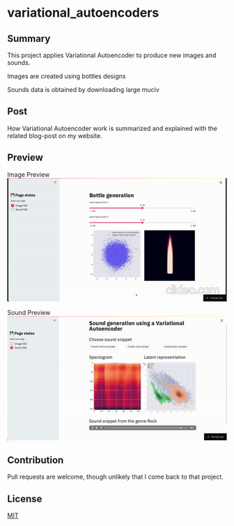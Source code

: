 # variational_autoencoders

## Summary

This project applies Variational Autoencoder to produce new images and sounds.

Images are created using bottles designs

Sounds data is obtained by downloading large muciv

## Post

How Variational Autoencoder work is summarized and explained with the related blog-post on my website.

## Preview

Image Preview
![](./reports/gif/image.gif)

Sound Preview
![](./reports/gif/sound.gif)

## Contribution

Pull requests are welcome, though unlikely that I come back to that project.

## License
[MIT](https://choosealicense.com/licenses/mit/)